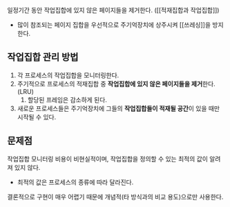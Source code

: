  
일정기간 동안 작업집합에 있지 않은 페이지들을 제거한다. ([[적재집합과 작업집합]])
- 많이 참조되는 페이지 집합을 우선적으로 주기억장치에 상주시켜 [[쓰레싱]]을 방지한다.

## 작업집합 관리 방법

1. 각 프로세스의 작업집합을 모니터링한다.
2. 주기적으로 프로세스의 적재집합 중 **작업집합에 있지 않은 페이지들을 제거**한다. (LRU)
	1. 할당된 프레임은 감소하게 된다.
3. 새로운 프로세스들은 주기억장치에 그들의 **작업집합들이 적재될 공간**이 있을 때만 시작될 수 있다.

## 문제점

작업집합 모니터링 비용이 비현실적이며, 작업집합을 정의할 수 있는 최적의 값이 알려져 있지 않다.
- 최적의 값은 프로세스의 종류에 따라 달라진다.

결론적으로 구현이 매우 어렵기 때문에 개념적(타 방식과의 비교 용도)으로만 사용한다.
